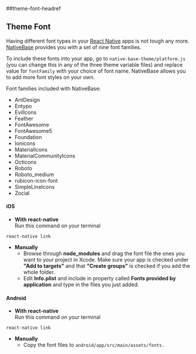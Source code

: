 ##theme-font-headref
## Theme Font

Having different font types in your [React Native](https://facebook.github.io/react-native/) apps is not tough any more. [NativeBase](https://nativebase.io/) provides you with a set of nine font families.<br />

To include these fonts into your app, go to `native-base-theme/platform.js` (you can change this in any of the three theme variable files) and  replace value for <code>fontFamily</code> with your choice of font name. NativeBase allows you to add more font styles on your own.

Font families included with NativeBase:
* AntDesign
* Entypo
* EvilIcons
* Feather
* FontAwesome
* FontAwesome5
* Foundation
* Ionicons
* MaterialIcons
* MaterialCommunityIcons
* Octicons
* Roboto
* Roboto_medium
* rubicon-icon-font
* SimpleLineIcons
* Zocial

#### iOS
* **With react-native**<br />
Run this command on your terminal<br />
<pre class="command-line language-xxx" data-output="2-19"><code>react-native link</code></pre>
* **Manually**
  * Browse through **node_modules** and drag the font file the ones you want to your project in Xcode. Make sure your app is checked under **"Add to targets"** and that **"Create groups"** is checked if you add the whole folder.
  * Edit **Info.plist** and include in property called **Fonts provided by application** and type in the files you just added.

#### Android
* **With react-native**<br />
Run this command on your terminal<br />
<pre class="command-line language-xxx" data-output="2-19"><code>react-native link</code></pre>
* **Manually**
  * Copy the font files to <code>android/app/src/main/assets/fonts.</code>